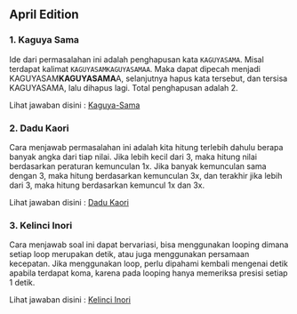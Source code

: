 ## April Edition

### 1. Kaguya Sama

Ide dari permasalahan ini adalah penghapusan kata `KAGUYASAMA`. Misal terdapat kalimat `KAGUYASAMKAGUYASAMAA`. Maka
dapat dipecah menjadi KAGUYASAM**KAGUYASAMA**A, selanjutnya hapus kata tersebut, dan tersisa KAGUYASAMA, lalu dihapus
lagi. Total penghapusan adalah 2.

Lihat jawaban disini : [Kaguya-Sama](KaguyaSama.java)

### 2. Dadu Kaori

Cara menjawab permasalahan ini adalah kita hitung terlebih dahulu berapa banyak angka dari tiap nilai. Jika lebih kecil
dari 3, maka hitung nilai berdasarkan peraturan kemunculan 1x. Jika banyak kemunculan sama dengan 3, maka hitung
berdasarkan kemunculan 3x, dan terakhir jika lebih dari 3, maka hitung berdasarkan kemuncul 1x dan 3x.

Lihat jawaban disini : [Dadu Kaori](DaduKaori.java)

### 3. Kelinci Inori
Cara menjawab soal ini dapat bervariasi, bisa menggunakan looping dimana setiap loop merupakan detik, atau juga menggunakan persamaan kecepatan.
Jika menggunakan loop, perlu dipahami kembali mengenai detik apabila terdapat koma, karena pada looping hanya memeriksa presisi setiap 1 detik.

Lihat jawaban disini : [Kelinci Inori](KelinciInori.java)
